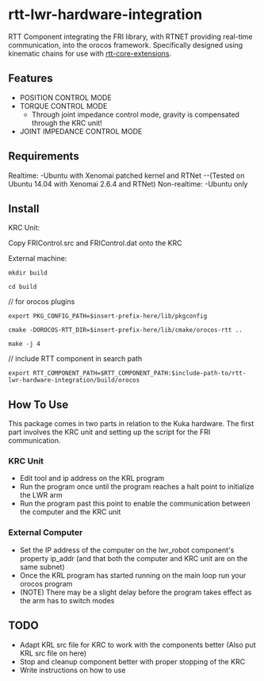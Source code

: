 # rtt-lwr-hardware-integration
RTT Component integrating the FRI library, with RTNET providing real-time communication, into the orocos framework.
Specifically designed using kinematic chains for use with [rtt-core-extensions](https://github.com/corlab/rtt-core-extensions).

## Features
- POSITION CONTROL MODE
- TORQUE CONTROL MODE
  - Through joint impedance control mode, gravity is compensated through the KRC unit!
- JOINT IMPEDANCE CONTROL MODE
## Requirements
Realtime:
-Ubuntu with Xenomai patched kernel and RTNet
--(Tested on Ubuntu 14.04 with Xenomai 2.6.4 and RTNet)
Non-realtime:
-Ubuntu only

## Install
KRC Unit:

Copy FRIControl.src and FRIControl.dat onto the KRC

External machine:

`mkdir build`

`cd build`

// for orocos plugins

`export PKG_CONFIG_PATH=$insert-prefix-here/lib/pkgconfig`

`cmake -DOROCOS-RTT_DIR=$insert-prefix-here/lib/cmake/orocos-rtt ..`

`make -j 4`

// include RTT component in search path

`export RTT_COMPONENT_PATH=$RTT_COMPONENT_PATH:$include-path-to/rtt-lwr-hardware-integration/build/orocos`

## How To Use
This package comes in two parts in relation to the Kuka hardware. 
The first part involves the KRC unit and setting up the script for the FRI communication.

### KRC Unit
- Edit tool and ip address on the KRL program
- Run the program once until the program reaches a halt point to initialize the LWR arm
- Run the program past this point to enable the communication between the computer and the KRC unit

### External Computer
- Set the IP address of the computer on the lwr_robot component's property ip_addr (and that both the computer and KRC unit are on the same subnet)
- Once the KRL program has started running on the main loop run your orocos program
- (NOTE) There may be a slight delay before the program takes effect as the arm has to switch modes

## TODO
- Adapt KRL src file for KRC to work with the components better (Also put KRL src file on here)
- Stop and cleanup component better with proper stopping of the KRC
- Write instructions on how to use
